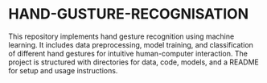 # HAND-GUSTURE-RECOGNISATION
This repository implements hand gesture recognition using machine learning. It includes data preprocessing, model training, and classification of different hand gestures for intuitive human-computer interaction. The project is structured with directories for data, code, models, and a README for setup and usage instructions.
